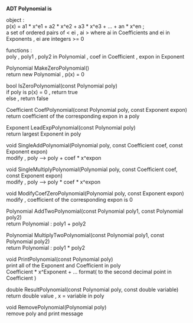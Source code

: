 **ADT Polynomial is** 

object :    
p(x) = a1 * x^e1 + a2 * x^e2 + a3 * x^e3 + ... + an * x^en ;   
a set of ordered pairs of < ei , ai > where ai in Coefficients and ei in Exponents , ei are integers >= 0 

functions :   
poly , poly1 , poly2 in Polynomial , coef in Coefficient , expon in Exponent 

Polynomial MakeZeroPolynomial()   
return new Polynomial , p(x) = 0 

bool IsZeroPolynomial(const Polynomial poly)   
if poly is p(x) = 0 , return true   
else , return false  

Coefficient CoefPolynomial(const Polynomial poly, const Exponent expon)   
return coefficient of the corresponding expon in a poly

Exponent LeadExpPolynomial(const Polynomial poly)   
return largest Exponent in poly 

void SingleAddPolynomial(Polynomial poly, const Coefficient coef, const Exponent expon)   
modify , poly --> poly + coef * x^expon 

void SingleMultiplyPolynomial(Polynomial poly, const Coefficient coef, const Exponent expon)   
modify , poly --> poly * coef * x^expon 

void ModifyCoefZeroPolynomial(Polynomial poly, const Exponent expon)   
modify , coefficient of the corresponding expon is 0 

Polynomial AddTwoPolynomial(const Polynomial poly1, const  Polynomial poly2)   
return Polynomial : poly1 + poly2 

Polynomial MultiplyTwoPolynomial(const Polynomial poly1, const  Polynomial poly2)   
return Polynomial : poly1 * poly2 

void PrintPolynomial(const Polynomial poly)   
print all of the Exponent and Coefficient in poly    
Coefficient * x^Exponent + ... format( to the second decimal point in Coefficient ) 

double ResultPolynomial(const Polynomial poly, const double variable)   
return double value , x = variable in poly
  
void RemovePolynomial(Polynomial poly)   
remove poly and print message 
